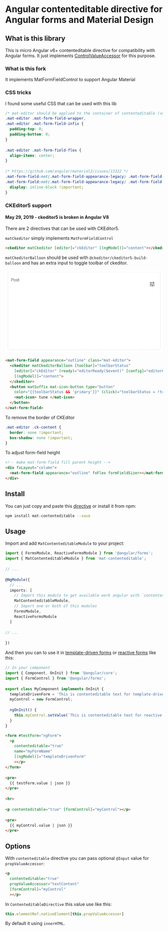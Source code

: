 # Angular contenteditable directive for Angular forms and Material Design

## What is this library

This is micro Angular v6+ contenteditable directive for compatibility with Angular forms.
It just implements [ControlValueAccessor](https://angular.io/api/forms/ControlValueAccessor) for this purpose.

### What is this fork

It implements MatFormFieldControl to support Angular Material

### CSS tricks

I found some useful CSS that can be used with this lib

```css
/* mat-editor should be applied to the container of contenteditable (<mat-form-field>)*/
.mat-editor .mat-form-field-wrapper,
.mat-editor .mat-form-field-infix {
  padding-top: 0;
  padding-bottom: 0;
}

.mat-editor .mat-form-field-flex {
  align-items: center;
}

/* https://github.com/angular/material2/issues/13322 */
.mat-form-field:not(.mat-form-field-appearance-legacy) .mat-form-field-prefix .mat-icon-button,
.mat-form-field:not(.mat-form-field-appearance-legacy) .mat-form-field-suffix .mat-icon-button {
  display: inline-block !important;
}
```

### CKEditor5 support

#### May 29, 2019 - ckeditor5 is broken in Angular V8

There are 2 directives that can be used with CKEditor5.

`matCkeditor` simply implements `MatFormFieldControl`

```html
<ckeditor matCkeditor [editor]="ckEditor" [(ngModel)]="content"></ckeditor>
```

`matCkeditorBalloon` should be used with `@ckeditor/ckeditor5-build-balloon` and has an extra input to toggle toolbar of ckeditor.

![Screenshot](/sc.gif)

```html
<mat-form-field appearance="outline" class="mat-editor">
  <ckeditor matCkeditorBalloon [toolbar]="toolbarStatus"
    [editor]="ckEditor" (ready)="editorReady($event)" [config]="editorConfig"
    [(ngModel)]="content">
  </ckeditor>
  <button matSuffix mat-icon-button type="button"
    color="{{toolbarStatus && 'primary'}}" (click)="toolbarStatus = !toolbarStatus">
    <mat-icon> tune </mat-icon>
  </button>
</mat-form-field>
```

To remove the border of CKEditor

```css
.mat-editor .ck-content {
  border: none !important;
  box-shadow: none !important;
}
```

To adjust form-field height

```html
<!-- make mat-form-field fill parent height -->
<div fxLayout="column">
  <mat-form-field appearance="outline" fxFlex formFieldSizer></mat-form-field>
</div>
```

## Install

You can just copy and paste this [directive](projects/mat-contenteditable/src/lib/mat-contenteditable.directive.ts) or install it from npm:

```bash
npm install mat-contenteditable --save
```

## Usage

Import and add `MatContenteditableModule` to your project:

```ts
import { FormsModule, ReactiveFormsModule } from '@angular/forms';
import { MatContenteditableModule } from 'mat-contenteditable';

// ...

@NgModule({
  // ...
  imports: [
    // Import this module to get available work angular with `contenteditable`
    MatContenteditableModule,
    // Import one or both of this modules
    FormsModule,
    ReactiveFormsModule
  ]

// ...

})
```

And then you can to use it in [template-driven forms](https://angular.io/guide/forms)
or [reactive forms](https://angular.io/guide/reactive-forms) like this:

```ts
// In your component
import { Component, OnInit } from '@angular/core';
import { FormControl } from '@angular/forms';

export class MyComponent implements OnInit {
  templateDrivenForm = 'This is contenteditable text for template-driven form';
  myControl = new FormControl;

  ngOnInit() {
    this.myControl.setValue(`This is contenteditable text for reactive form`);
  }
}
```

```html
<form #testForm="ngForm">
  <p
    contenteditable="true"
    name="myFormName"
    [(ngModel)]="templateDrivenForm"
    ></p>
</form>

<pre>
  {{ testForm.value | json }}
</pre>

<hr>

<p contenteditable="true" [formControl]="myControl"></p>

<pre>
  {{ myControl.value | json }}
</pre>
```

## Options

With `contenteditable` directive you can pass optional `@Input` value for `propValueAccessor`:

```html
<p
  contenteditable="true"
  propValueAccessor="textContent"
  [formControl]="myControl"
  ></p>
```

In `ContenteditableDirective` this value use like this:

```ts
this.elementRef.nativeElement[this.propValueAccessor]
```

By default it using `innerHTML`.
